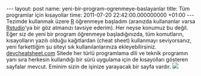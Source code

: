 --- layout: post name: yeni-bir-program-ogrenmeye-baslayanlar title: Tüm programlar için kısayollar time: 2011-07-20 22:42:00.000000000 +01:00 --- Tezimde kullanmak üzere [R](http://www.r-project.org/) öğrenmeye başladım (aranızda kullananlar varsa [Rstudio](http://rstudio.org/)'ya bir göz atmanızı tavsiye ederim). Her neyse konumuz bu değil. Eğer siz de yeni bir program öğrenmeye başladığınızda, tüm komutların, kısayolların yazılı olduğu kağıtlardan (cheat sheet) kullanmayı seviyorsanız, yeni farkettiğim şu siteyi sık kullanılanlarınıza ekleyebilirsiniz.
[devcheatsheet.com](http://www.devcheatsheet.com/)
Sitede her türlü programlama dili ve teknik programın yanı sıra herkesin kullandığı bir sürü uygulama için de kısayolları gösteren sayfalar mevcut. Eminim sizin de işinize yarayacak bir sayfa vardır.
[![](http://2.bp.blogspot.com/-VRvcaCYEjQU/TidLBve4czI/AAAAAAAAA_Y/0M8xCRacQlk/s640/devcheat.jpg)](http://www.devcheatsheet.com/)
 
